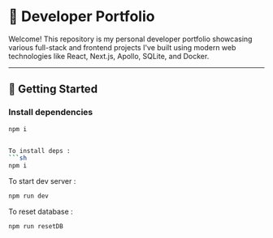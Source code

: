 # 💼 Developer Portfolio

Welcome! This repository is my personal developer portfolio showcasing various full-stack and frontend projects I've built using modern web technologies like React, Next.js, Apollo, SQLite, and Docker.

---

## 🚀 Getting Started

### Install dependencies

```sh
npm i


To install deps :
```sh
npm i
```

To start dev server :
```sh
npm run dev
```

To reset database :

```sh
npm run resetDB
```
